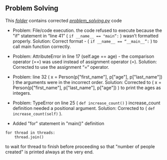 ## Problem Solving
This *[folder](https://github.com/WinnerOlapade/KOLOMOLO_TASK/tree/master/problem_solving/)* contains corrected *[problem_solving.py](https://github.com/WinnerOlapade/KOLOMOLO_TASK/tree/master/problem_solving/problem_solving.py)* code
* Problem: File/code execution. the code refused to execute because the "if" statement in “line 41” ( `if __name__ == "main”:` ) wasn’t formatted properly.
  Solution: Correct format - ( `if __name__ == “__main__”:` ) to call main function correctly.

* Problem: AttributeError in line 17 (self.age == age) - the comparison operator (==) was used instead of assignment operator (=).
  Solution: Corrected to use the assignment “=“ operator.

* Problem: line 32 ( x = Person(p["first_name"], p["age"], p["last_name"]) ) the arguments were in the incorrect order. 
  Solution: Corrected to ( x = Person(p["first_name"], p["last_name"], p["age"]) ) to print the ages as integers.

* Problem: TypeError on line 25 ( `def increase_count()` ) increase_count definition needed a positional argument.
  Solution: Corrected to ( `def increase_count(self)` ).

* Added "for" statement in "main()" definition  
```
for thread in threads:
    thread.join()
``` 
to wait for thread to finish before proceeding so that "number of people created" is printed always at the very end.

